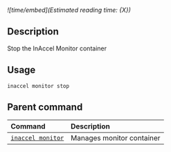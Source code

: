 *![time/embed](Estimated reading time: {X})*

## Description

Stop the InAccel Monitor container

## Usage

```text
inaccel monitor stop
```

## Parent command

| Command                           | Description               |
| :-------------------------------- | :------------------------ |
| [` inaccel monitor `](command.md) | Manages monitor container |
